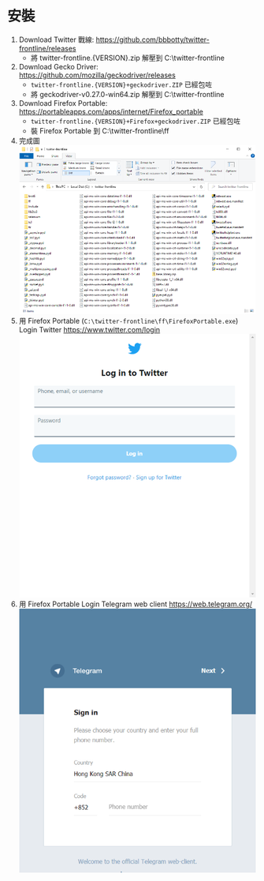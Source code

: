 # 安裝
1. Download Twitter 戰線: <https://github.com/bbbotty/twitter-frontline/releases>
    * 將 twitter-frontline.{VERSION}.zip 解壓到 C:\twitter-frontline
1. Download Gecko Driver: <https://github.com/mozilla/geckodriver/releases>
    * `twitter-frontline.{VERSION}+geckodriver.ZIP` 已經包咗
    * 將 geckodriver-v0.27.0-win64.zip 解壓到 C:\twitter-frontline
1. Download Firefox Portable: <https://portableapps.com/apps/internet/Firefox_portable>
    * `twitter-frontline.{VERSION}+Firefox+geckodriver.ZIP` 已經包咗
    * 裝 Firefox Portable 到 C:\twitter-frontline\ff
1. 完成圖
![](images/install.png)
1. 用 Firefox Portable (`C:\twitter-frontline\ff\FirefoxPortable.exe`) Login Twitter <https://www.twitter.com/login>
![](images/twitter_login.png)
1. 用 Firefox Portable Login Telegram web client <https://web.telegram.org/>
![](images/telegram_login.png)
